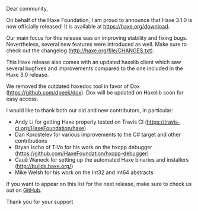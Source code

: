 Dear community,

On behalf of the Haxe Foundation, I am proud to announce that Haxe 3.1.0 is now officially released! It is available at https://haxe.org/download.

Our main focus for this release was on improving stability and fixing bugs. Nevertheless, several new features were introduced as well. Make sure to check out the changelog (http://haxe.org/file/CHANGES.txt).

This Haxe release also comes with an updated haxelib client which saw several bugfixes and improvements compared to the one included in the Haxe 3.0 release.

We removed the outdated haxedoc tool in favor of Dox (https://github.com/dpeek/dox). Dox will be updated on Haxelib soon for easy access.

I would like to thank both our old and new contributors, in particular:

 - Andy Li for getting Haxe properly tested on Travis CI (<https://travis-ci.org/HaxeFoundation/haxe>)
 - Dan Korostelev for various improvements to the C# target and other contributions
 - Bryan Ischo of TiVo for his work on the hxcpp debugger (<https://github.com/HaxeFoundation/hxcpp-debugger>)
 - Cauê Waneck for setting up the automated Haxe binaries and installers (<http://builds.haxe.org/>)
 - Mike Welsh for his work on the Int32 and Int64 abstracts

If you want to appear on this list for the next release, make sure to check us out on [GitHub](https://github.com/HaxeFoundation).

Thank you for your support
